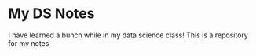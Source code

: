 # My DS Notes
I have learned a bunch while in my data science class!
This is a repository for my notes